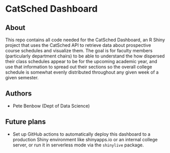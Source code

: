 # CatSched Dashboard

## About

This repo contains all code needed for the CatSched Dashboard, an R Shiny project that uses the CatSched API to retrieve data about prospective course schedules and visualize them. The goal is for faculty members (particularly department chairs) to be able to understand the how dispersed their class schedules appear to be for the upcoming academic year, and use that information to spread out their sections so the overall college schedule is somewhat evenly distributed throughout any given week of a given semester.

## Authors

- Pete Benbow (Dept of Data Science)

## Future plans

- Set up GitHub actions to automatically deploy this dashboard to a production Shiny environment like shinyapps.io or an internal college server, or run it in serverless mode via the `shinylive` package.